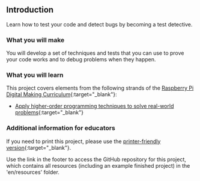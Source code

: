 ## Introduction

Learn how to test your code and detect bugs by becoming a test detective.

### What you will make

You will develop a set of techniques and tests that you can use to prove your code works and to debug problems when they happen.

### What you will learn

This project covers elements from the following strands of the [Raspberry Pi Digital Making Curriculum](http://rpf.io/curriculum){:target="_blank"}:

+ [Apply higher-order programming techniques to solve real-world problems](https://curriculum.raspberrypi.org/programming/maker/){:target="_blank"}

### Additional information for educators

If you need to print this project, please use the [printer-friendly version](https://projects.raspberrypi.org/en/projects/test-detectives/print){:target="_blank"}.

Use the link in the footer to access the GitHub repository for this project, which contains all resources (including an example finished project) in the 'en/resources' folder.
